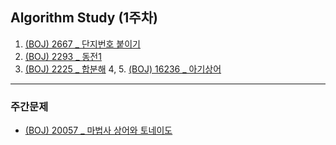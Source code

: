 ## Algorithm Study (1주차)

1. [(BOJ) 2667 _ 단지번호 붙이기](https://www.acmicpc.net/problem/2667)
2. [(BOJ) 2293 _ 동전1](https://www.acmicpc.net/problem/2293)
3. [(BOJ) 2225 _ 합분해](https://www.acmicpc.net/problem/2225)
4, 5. [(BOJ) 16236 _ 아기상어](https://www.acmicpc.net/problem/16236)
---
### 주간문제
- [(BOJ) 20057 _ 마법사 상어와 토네이도](https://www.acmicpc.net/problem/20057)